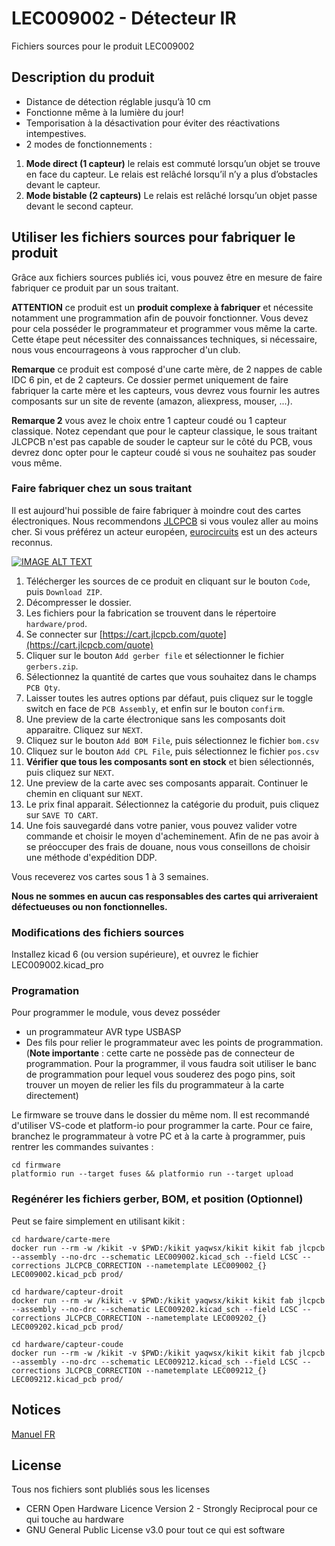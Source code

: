 # LEC009002 - Détecteur IR
Fichiers sources pour le produit LEC009002

## Description du produit

- Distance de détection réglable jusqu’à 10 cm
- Fonctionne même à la lumière du jour!
- Temporisation à la désactivation pour éviter des réactivations intempestives.
- 2 modes de fonctionnements :

1. **Mode direct (1 capteur)** le relais est commuté lorsqu’un objet se trouve en face du capteur. Le relais est relâché lorsqu’il n’y a plus d’obstacles devant le capteur.
2. **Mode bistable (2 capteurs)** Le relais est relâché lorsqu’un objet passe devant le second capteur.

## Utiliser les fichiers sources pour fabriquer le produit

Grâce aux fichiers sources publiés ici, vous pouvez être en mesure de faire fabriquer ce produit par un sous traitant.

**ATTENTION** ce produit est un **produit complexe à fabriquer** et nécessite notamment une programmation afin de pouvoir fonctionner. Vous devez pour cela posséder le programmateur et programmer vous même la carte. Cette étape peut nécessiter des connaissances techniques, si nécessaire, nous vous encourrageons à vous rapprocher d'un club.

**Remarque** ce produit est composé d'une carte mère, de 2 nappes de cable IDC 6 pin, et de 2 capteurs. Ce dossier permet uniquement de faire fabriquer la carte mère et les capteurs, vous devrez vous fournir les autres composants sur un site de revente (amazon, aliexpress, mouser, ...).

**Remarque 2** vous avez le choix entre 1 capteur coudé ou 1 capteur classique. Notez cependant que pour le capteur classique, le sous traitant JLCPCB n'est pas capable de souder le capteur sur le côté du PCB, vous devrez donc opter pour le capteur coudé si vous ne souhaitez pas souder vous même.

### Faire fabriquer chez un sous traitant

Il est aujourd'hui possible de faire fabriquer à moindre cout des cartes électroniques. Nous recommendons [JLCPCB](https://jlcpcb.com/) si vous voulez aller au moins cher. Si vous préférez un acteur européen, [eurocircuits](https://www.eurocircuits.com/) est un des acteurs reconnus.

[![IMAGE ALT TEXT](https://user-images.githubusercontent.com/21155051/227790488-3d505f7f-50a5-4423-a540-14bc276046c1.png)](http://www.youtube.com/watch?v=RXGGvsUtz0c "TUTO : faire fabriquer un produit LECTIX")

1. Télécherger les sources de ce produit en cliquant sur le bouton `Code`, puis `Download ZIP`.
1. Décompresser le dossier.
1. Les fichiers pour la fabrication se trouvent dans le répertoire `hardware/prod`.
1. Se connecter sur [https://cart.jlcpcb.com/quote](https://cart.jlcpcb.com/quote)
1. Cliquer sur le bouton `Add gerber file` et sélectionner le fichier `gerbers.zip`.
1. Sélectionnez la quantité de cartes que vous souhaitez dans le champs `PCB Qty`.
1. Laisser toutes les autres options par défaut, puis cliquez sur le toggle switch en face de `PCB Assembly`, et enfin sur le bouton `confirm`.
1. Une preview de la carte électronique sans les composants doit apparaitre. Cliquez sur `NEXT`.
1. Cliquez sur le bouton `Add BOM File`, puis sélectionnez le fichier `bom.csv`
1. Cliquez sur le bouton `Add CPL File`, puis sélectionnez le fichier `pos.csv`
1. **Vérifier que tous les composants sont en stock** et bien sélectionnés, puis cliquez sur `NEXT`.
1. Une preview de la carte avec ses composants apparait. Continuer le chemin en cliquant sur `NEXT`.
1. Le prix final apparait. Sélectionnez la catégorie du produit, puis cliquez sur `SAVE TO CART`.
1. Une fois sauvegardé dans votre panier, vous pouvez valider votre commande et choisir le moyen d'acheminement. Afin de ne pas avoir à se préoccuper des frais de douane, nous vous conseillons de choisir une méthode d'expédition DDP.

Vous receverez vos cartes sous 1 à 3 semaines. 

**Nous ne sommes en aucun cas responsables des cartes qui arriveraient défectueuses ou non fonctionnelles.**

### Modifications des fichiers sources

Installez kicad 6 (ou version supérieure), et ouvrez le fichier LEC009002.kicad_pro

### Programation

Pour programmer le module, vous devez posséder
- un programmateur AVR type USBASP
- Des fils pour relier le programmateur avec les points de programmation. (**Note importante** : cette carte ne possède pas de connecteur de programmation. Pour la programmer, il vous faudra soit utiliser le banc de programmation pour lequel vous souderez des pogo pins, soit trouver un moyen de relier les fils du programmateur à la carte directement)

Le firmware se trouve dans le dossier du même nom. Il est recommandé d'utiliser VS-code et platform-io pour programmer la carte. Pour ce faire, branchez le programmateur à votre PC et à la carte à programmer, puis rentrer les commandes suivantes :

```
cd firmware
platformio run --target fuses && platformio run --target upload
```

### Regénérer les fichiers gerber, BOM, et position (Optionnel)

Peut se faire simplement en utilisant kikit :

```
cd hardware/carte-mere
docker run --rm -w /kikit -v $PWD:/kikit yaqwsx/kikit kikit fab jlcpcb --assembly --no-drc --schematic LEC009002.kicad_sch --field LCSC --corrections JLCPCB_CORRECTION --nametemplate LEC009002_{} LEC009002.kicad_pcb prod/

cd hardware/capteur-droit
docker run --rm -w /kikit -v $PWD:/kikit yaqwsx/kikit kikit fab jlcpcb --assembly --no-drc --schematic LEC009202.kicad_sch --field LCSC --corrections JLCPCB_CORRECTION --nametemplate LEC009202_{} LEC009202.kicad_pcb prod/

cd hardware/capteur-coude
docker run --rm -w /kikit -v $PWD:/kikit yaqwsx/kikit kikit fab jlcpcb --assembly --no-drc --schematic LEC009212.kicad_sch --field LCSC --corrections JLCPCB_CORRECTION --nametemplate LEC009212_{} LEC009212.kicad_pcb prod/
```
## Notices
[Manuel FR](docs/manual_fr.pdf)

## License
Tous nos fichiers sont plubliés sous les licenses
- CERN Open Hardware Licence Version 2 - Strongly Reciprocal pour ce qui touche au hardware
- GNU General Public License v3.0 pour tout ce qui est software